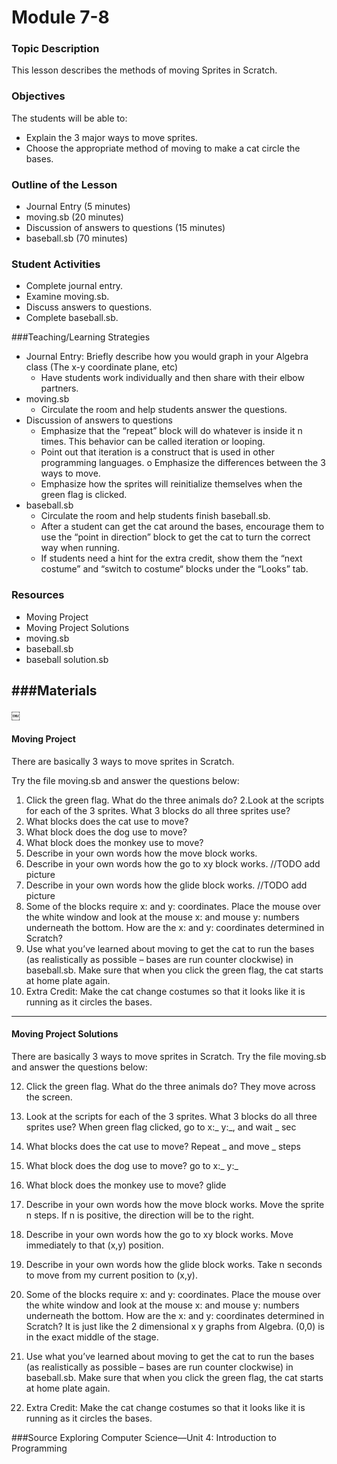 # Module 7-8
### Topic Description

This lesson describes the methods of moving Sprites in Scratch.

### Objectives

The students will be able to:
- Explain the 3 major ways to move sprites.
- Choose the appropriate method of moving to make a cat circle the bases.

### Outline of the Lesson

- Journal Entry (5 minutes)
- moving.sb (20 minutes)
- Discussion of answers to questions (15 minutes)
- baseball.sb (70 minutes)

### Student Activities

- Complete journal entry.
- Examine moving.sb.
- Discuss answers to questions.
- Complete baseball.sb.

###Teaching/Learning Strategies

- Journal Entry: Briefly describe how you would graph in your Algebra class (The x-y coordinate plane, etc)
    - Have students work individually and then share with their elbow partners.
- moving.sb
    - Circulate the room and help students answer the questions.
- Discussion of answers to questions
    - Emphasize that the “repeat” block will do whatever is inside it n times. This behavior can be called
iteration or looping.
    - Point out that iteration is a construct that is used in other programming languages. o Emphasize the differences between the 3 ways to move.
    - Emphasize how the sprites will reinitialize themselves when the green flag is clicked.
- baseball.sb
    - Circulate the room and help students finish baseball.sb.
    - After a student can get the cat around the bases, encourage them to use the “point in direction” block
to get the cat to turn the correct way when running.
    - If students need a hint for the extra credit, show them the “next costume” and “switch to costume“
blocks under the “Looks” tab.

### Resources

- Moving Project
- Moving Project Solutions
- moving.sb
- baseball.sb
- baseball solution.sb

###Materials
---
￼

#### Moving Project

There are basically 3 ways to move sprites in Scratch.

Try the file moving.sb and answer the questions below:

1. Click the green flag. What do the three animals do?
2.Look at the scripts for each of the 3 sprites. What 3 blocks do all three sprites use?
3. What blocks does the cat use to move?
3. What block does the dog use to move?
4. What block does the monkey use to move?
5. Describe in your own words how the move block works.
6. Describe in your own words how the go to xy block works.
//TODO add picture
7. Describe in your own words how the glide block works.
//TODO add picture
9. Some of the blocks require x: and y: coordinates. Place the mouse over the white window and look at the mouse x: and mouse y: numbers underneath the bottom. How are the x: and y: coordinates determined in Scratch?
10. Use what you’ve learned about moving to get the cat to run the bases (as realistically as possible – bases are run counter clockwise) in baseball.sb. Make sure that when you click the green flag, the cat starts at home plate again.
11. Extra Credit: Make the cat change costumes so that it looks like it is running as it circles the bases.

---
#### Moving Project Solutions

There are basically 3 ways to move sprites in Scratch. Try the file moving.sb and answer the questions below:

12. Click the green flag. What do the three animals do?
They move across the screen.

13. Look at the scripts for each of the 3 sprites. What 3 blocks do all three sprites use?
When green flag clicked, go to x:_ y:_, and wait _ sec
14. What blocks does the cat use to move?
Repeat _ and move _ steps
15. What block does the dog use to move?
go to x:_ y:_
16. What block does the monkey use to move?
glide
17. Describe in your own words how the move block works.
Move the sprite n steps. If n is positive, the direction will be to the right.
18. Describe in your own words how the go to xy block works.
Move immediately to that (x,y) position.
19. Describe in your own words how the glide block works.
Take n seconds to move from my current position to (x,y).
20. Some of the blocks require x: and y: coordinates. Place the mouse over the white window and look at the mouse x: and mouse y: numbers underneath the bottom. How are the x: and y: coordinates determined in Scratch?
It is just like the 2 dimensional x y graphs from Algebra. (0,0) is in the exact middle of the stage.
21. Use what you’ve learned about moving to get the cat to run the bases (as realistically as possible – bases are run counter clockwise) in baseball.sb. Make sure that when you click the green flag, the cat starts at home plate again.
22. Extra Credit: Make the cat change costumes so that it looks like it is running as it circles the bases.


###Source
Exploring Computer Science—Unit 4: Introduction to Programming
